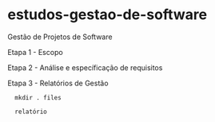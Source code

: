 # estudos-gestao-de-software

 Gestão de Projetos de Software

 Etapa 1 - Escopo

 Etapa 2 - Análise e específicação de requisitos

 Etapa 3 - Relatórios de Gestão

```
  mkdir . files

  relatório
  ```

